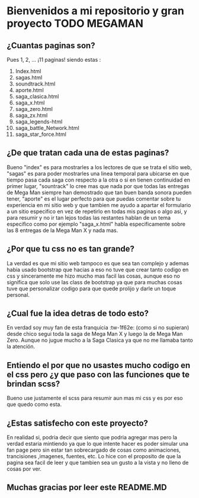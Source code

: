 # Bienvenidos a mi repositorio y gran proyecto **TODO MEGAMAN**

## ¿Cuantas paginas son?

Pues 1, 2, ... ¡11 paginas! siendo estas :

1. Index.html
2. sagas.html
3. soundtrack.html
4. aporte.html
5. saga_clasica.html
6. saga_x.html
7. saga_zero.html
8. saga_zx.html
9. saga_legends-html
10. saga_battle_Network.html
11. saga_star_force.html

## ¿De que tratan cada una de estas paginas?

Bueno "index" es para mostrarles a los lectores de que se trata el sitio web, "sagas" es para poder mostrarles una linea temporal para ubicarse en que tiempo pasa cada saga con respecto a la otra o si en tienen continuidad en primer lugar, "sountrack" lo cree mas que nada por que todas las entregas de Mega Man siempre han demostrado que tan buen banda sonora pueden tener, "aporte" es el lugar perfecto para que puedas comentar sobre tu experiencia en mi sitio web y que tambien me ayudo a apartar el formulario a un sitio especifico en vez de repetirlo en todas mis paginas o algo asi, y para resumir y no ir tan lejos todas las restantes hablan de un tema especifico como por ejemplo "saga_x.html" habla especificamente sobre las 8 entregas de la Mega Man X y nada mas.

## ¿Por que tu css no es tan grande?

La verdad es que mi sitio web tampoco es que sea tan complejo y ademas habia usado bootstrap que hacias a eso no tuve que crear tanto codigo en css y sinceramente me hizo mucho mas facil las cosas, aunque eso no significa que solo use las class de bootstrap ya que para muchas cosas tuve que personalizar codigo para que quede prolijo y darle un toque personal.

## ¿Cual fue la idea detras de todo esto?

En verdad soy muy fan de esta franquicia :tw-1f62e: (como si no supieran) desde chico segui toda la saga de Mega Man X y luego la de Mega Man Zero. Aunque no jugue mucho a la Saga Clasica ya que no me llamaba tanto la atención.

## Entiendo el por que no usastes mucho codigo en el css pero ¿y que paso con las funciones que te brindan scss?

Bueno use justamente el scss para resumir aun mas mi css y es por eso que quedo como esta.

## ¿Estas satisfecho con este proyecto?

En realidad si, podria decir que siento que podria agregar mas pero la verdad estaria mintiendo ya que lo que intente hacer es poder simular una fan page pero sin estar tan sobrecargado de cosas como animaciones, trancisiones ,imagenes, fuentes, etc. Lo hice con el proposito de que la pagina sea facil de leer y que tambien sea un gusto a la vista y no lleno de cosas por ver.

## Muchas gracias por leer este README.MD

